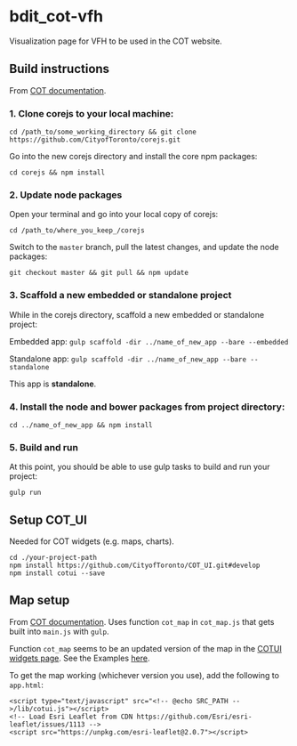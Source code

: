 # bdit_cot-vfh
Visualization page for VFH to be used in the COT website.

## Build instructions
From [COT documentation](https://itdconfluence.csd.toronto.ca/display/DTSKS/CotJS+Documentation).  

### 1. Clone corejs to your local machine:  

`cd /path_to/some_working_directory && git clone https://github.com/CityofToronto/corejs.git`  

Go into the new corejs directory and install the core npm packages:  

`cd corejs && npm install`  

### 2. Update node packages
Open your terminal and go into your local copy of corejs:  

`cd /path_to/where_you_keep_/corejs`  

Switch to the `master` branch, pull the latest changes, and update the node packages:  

`git checkout master && git pull && npm update`  

### 3. Scaffold a new embedded or standalone project  
While in the corejs directory, scaffold a new embedded or standalone project:  

Embedded app: `gulp scaffold -dir ../name_of_new_app --bare --embedded`  

Standalone app: `gulp scaffold -dir ../name_of_new_app --bare --standalone`  

This app is **standalone**.  

### 4. Install the node and bower packages from project directory:

`cd ../name_of_new_app && npm install`  

### 5. Build and run
At this point, you should be able to use gulp tasks to build and run your project:

`gulp run`  


## Setup COT_UI
Needed for COT widgets (e.g. maps, charts).  

```
cd ./your-project-path
npm install https://github.com/CityofToronto/COT_UI.git#develop
npm install cotui --save
```

## Map setup
From [COT documentation](https://itdconfluence.csd.toronto.ca/display/DTSKS/Cot+Map). Uses function `cot_map` in `cot_map.js` that gets built into `main.js` with `gulp`.  

Function `cot_map` seems to be an updated version of the map in the [COTUI widgets page](https://github.com/CityofToronto/COT_UI). See the Examples [here](http://cityoftoronto.github.io/COT_UI).  

To get the map working (whichever version you use), add the following to `app.html`:  
```
<script type="text/javascript" src="<!-- @echo SRC_PATH -->/lib/cotui.js"></script>
<!-- Load Esri Leaflet from CDN https://github.com/Esri/esri-leaflet/issues/1113 -->
<script src="https://unpkg.com/esri-leaflet@2.0.7"></script>
```
